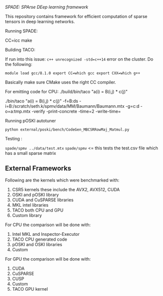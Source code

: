 *SPADE: SPArse DEep learning framework*

This repository contains framework for efficient computation of sparse tensors
in deep learning networks.

Running SPADE:

CC=icc make

Building TACO:

If run into this issue:
`c++ unrecognized -std=c++14` error on the cluster. Do the following:

`
module load gcc/8.1.0
export CC=which gcc
export CXX=which g++
`

Basically make sure CMake uses the right CC compiler.

For emitting code for CPU:
./build/bin/taco "a(i) = B(i,j) * c(j)"

./bin/taco "a(i) = B(i,j) * c(j)" -f=B:ds -i=B:/scratch/seth.k/spmv/data/MM/Baumann/Baumann.mtx -g=c:d -o=a:tmp.mtx -verify -print-concrete -time=2 -write-time=<file>


Running pOSKI autotuner

`python external/poski/bench/CodeGen_MBCSRRowMaj_Matmul.py`

Testing :

`spade/spmv ../data/test.mtx`
`spade/spmv`  <= this tests the test.csv file which has a small sparse matrix
## External Frameworks

Following are the kernels which were benchmarked with:

1. CSR5 kernels these include the AVX2, AVX512, CUDA
2. OSKI and pOSKI library
3. CUDA and CuSPARSE libraries
4. MKL intel libraries
5. TACO both CPU and GPU
6. Custom library

For CPU the comparison will be done with:
1. Intel MKL and Inspector-Executor
2. TACO CPU generated code
3. pOSKI and OSKI libraries
4. Custom

For GPU the comparison will be done with:
1. CUDA
2. CuSPARSE
3. CUSP
4. Custom
5. TACO GPU kernel
